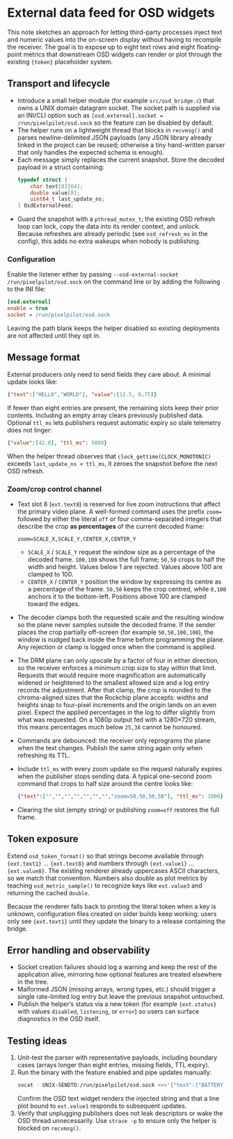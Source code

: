 # External data feed for OSD widgets

This note sketches an approach for letting third-party processes inject text and
numeric values into the on-screen display without having to recompile the
receiver. The goal is to expose up to eight text rows and eight floating-point
metrics that downstream OSD widgets can render or plot through the existing
`{token}` placeholder system.

## Transport and lifecycle

* Introduce a small helper module (for example `src/osd_bridge.c`) that owns a
  UNIX domain datagram socket. The socket path is supplied via an INI/CLI option
  such as `[osd.external].socket = /run/pixelpilot/osd.sock` so the feature can
  be disabled by default.
* The helper runs on a lightweight thread that blocks in `recvmsg()` and parses
  newline-delimited JSON payloads (any JSON library already linked in the
  project can be reused; otherwise a tiny hand-written parser that only handles
  the expected schema is enough).
* Each message simply replaces the current snapshot. Store the decoded payload
  in a struct containing:
  ```c
  typedef struct {
      char text[8][64];
      double value[8];
      uint64_t last_update_ns;
  } OsdExternalFeed;
  ```
* Guard the snapshot with a `pthread_mutex_t`; the existing OSD refresh loop can
  lock, copy the data into its render context, and unlock. Because refreshes are
  already periodic (see `osd_refresh_ms` in the config), this adds no extra
  wakeups when nobody is publishing.

### Configuration

Enable the listener either by passing `--osd-external-socket /run/pixelpilot/osd.sock`
on the command line or by adding the following to the INI file:

```ini
[osd.external]
enable = true
socket = /run/pixelpilot/osd.sock
```

Leaving the path blank keeps the helper disabled so existing deployments are not
affected until they opt in.

## Message format

External producers only need to send fields they care about. A minimal update
looks like:

```json
{"text":["HELLO","WORLD"], "value":[12.5, 0.75]}
```

If fewer than eight entries are present, the remaining slots keep their prior
contents. Including an empty array clears previously published data. Optional
`ttl_ms` lets publishers request automatic expiry so stale telemetry does not
linger:

```json
{"value":[42.0], "ttl_ms": 5000}
```

When the helper thread observes that `clock_gettime(CLOCK_MONOTONIC)` exceeds
`last_update_ns + ttl_ms`, it zeroes the snapshot before the next OSD refresh.

### Zoom/crop control channel

* Text slot 8 (`ext.text8`) is reserved for live zoom instructions that affect the
  primary video plane. A well-formed command uses the prefix `zoom=` followed by
  either the literal `off` or four comma-separated integers that describe the
  crop **as percentages** of the current decoded frame:

  ```text
  zoom=SCALE_X,SCALE_Y,CENTER_X,CENTER_Y
  ```

  * `SCALE_X` / `SCALE_Y` request the window size as a percentage of the decoded
    frame. `100,100` shows the full frame; `50,50` crops to half the width and
    height. Values below 1 are rejected. Values above 100 are clamped to 100.
  * `CENTER_X` / `CENTER_Y` position the window by expressing its centre as a
    percentage of the frame. `50,50` keeps the crop centred, while `0,100` anchors
    it to the bottom-left. Positions above 100 are clamped toward the edges.

* The decoder clamps both the requested scale and the resulting window so the
  plane never samples outside the decoded frame. If the sender places the crop
  partially off-screen (for example `50,50,100,100`), the window is nudged back
  inside the frame before programming the plane. Any rejection or clamp is logged
  once when the command is applied.
* The DRM plane can only upscale by a factor of four in either direction, so the
  receiver enforces a minimum crop size to stay within that limit. Requests that
  would require more magnification are automatically widened or heightened to the
  smallest allowed size and a log entry records the adjustment. After that clamp,
  the crop is rounded to the chroma-aligned sizes that the Rockchip plane
  accepts: widths and heights snap to four-pixel increments and the origin lands
  on an even pixel. Expect the applied percentages in the log to differ slightly
  from what was requested. On a 1080p output fed with a 1280×720 stream, this
  means percentages much below `25,38` cannot be honoured.
* Commands are debounced: the receiver only reprograms the plane when the text
  changes. Publish the same string again only when refreshing its TTL.
* Include `ttl_ms` with every zoom update so the request naturally expires when
  the publisher stops sending data. A typical one-second zoom command that crops
  to half size around the centre looks like:

  ```json
  {"text":["","","","","","","","zoom=50,50,50,50"], "ttl_ms": 1000}
  ```

* Clearing the slot (empty string) or publishing `zoom=off` restores the full
  frame.

## Token exposure

Extend `osd_token_format()` so that strings become available through
`{ext.text1}` … `{ext.text8}` and numbers through `{ext.value1}` …
`{ext.value8}`. The existing renderer already uppercases ASCII characters, so we
match that convention. Numbers also double as plot metrics by teaching
`osd_metric_sample()` to recognize keys like `ext.value3` and returning the
cached `double`.

Because the renderer falls back to printing the literal token when a key is
unknown, configuration files created on older builds keep working: users only
see `{ext.text1}` until they update the binary to a release containing the
bridge.

## Error handling and observability

* Socket creation failures should log a warning and keep the rest of the
  application alive, mirroring how optional features are treated elsewhere in
  the tree.
* Malformed JSON (missing arrays, wrong types, etc.) should trigger a single
  rate-limited log entry but leave the previous snapshot untouched.
* Publish the helper’s status via a new token (for example `{ext.status}` with
  values `disabled`, `listening`, or `error`) so users can surface diagnostics in
  the OSD itself.

## Testing ideas

1. Unit-test the parser with representative payloads, including boundary cases
   (arrays longer than eight entries, missing fields, TTL expiry).
2. Run the binary with the feature enabled and pipe updates manually:
   ```sh
   socat - UNIX-SENDTO:/run/pixelpilot/osd.sock <<<'{"text":["BATTERY 12.6V"]}'
   ```
   Confirm the OSD text widget renders the injected string and that a line plot
   bound to `ext.value1` responds to subsequent updates.
3. Verify that unplugging publishers does not leak descriptors or wake the OSD
   thread unnecessarily. Use `strace -p` to ensure only the helper is blocked on
   `recvmsg()`.

